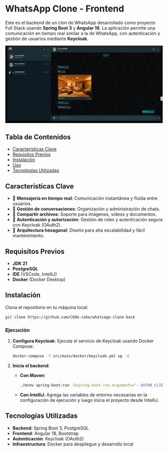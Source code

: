 # WhatsApp Clone - Frontend

Este es el backend de un clon de WhatsApp desarrollado como proyecto Full Stack usando **Spring Boot 3** y **Angular 18**. La aplicación permite una comunicación en tiempo real similar a la de WhatsApp, con autenticación y gestión de usuarios mediante **Keycloak**.

![Captura del clon de WhatsApp](wppproyecto.png) <!-- Reemplaza con la ruta de tu imagen -->

## Tabla de Contenidos
- [Características Clave](#características-clave)
- [Requisitos Previos](#requisitos-previos)
- [Instalación](#instalación)
- [Uso](#uso)
- [Tecnologías Utilizadas](#tecnologías-utilizadas)

## Características Clave
- 💬 **Mensajería en tiempo real**: Comunicación instantánea y fluida entre usuarios.
- 👥 **Gestión de conversaciones**: Organización y administración de chats.
- 📁 **Compartir archivos**: Soporte para imágenes, videos y documentos.
- 🔐 **Autenticación y autorización**: Gestión de roles y autenticación segura con Keycloak (OAuth2).
- 🏢 **Arquitectura hexagonal**: Diseño para alta escalabilidad y fácil mantenimiento.

## Requisitos Previos
- **JDK 21**
- **PostgreSQL**
- **IDE** (VSCode, IntelliJ)
- **Docker** (Docker Desktop)

## Instalación
Clona el repositorio en tu máquina local:

```bash
git clone https://github.com/C0de-cake/whatsapp-clone-back
```

### Ejecución
1. **Configura Keycloak**:
   Ejecuta el servicio de Keycloak usando Docker Compose:

   ```bash
   docker-compose -f src/main/docker/keycloak.yml up -d
   ```

2. **Inicia el backend**:
   - **Con Maven**:
     ```bash
     ./mvnw spring-boot:run -Dspring-boot.run.arguments="--AUTH0_CLIENT_ID=<client-id> --AUTH0_CLIENT_SECRET=<client-secret>"
     ```

   - **Con IntelliJ**:
     Agrega las variables de entorno necesarias en la configuración de ejecución y luego inicia el proyecto desde IntelliJ.

## Tecnologías Utilizadas
- **Backend**: Spring Boot 3, PostgreSQL
- **Frontend**: Angular 18, Bootstrap
- **Autenticación**: Keycloak (OAuth2)
- **Infraestructura**: Docker para despliegue y desarrollo local
